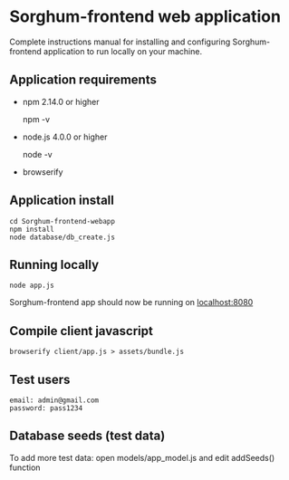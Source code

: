 # Sorghum-frontend web application

Complete instructions manual for installing and configuring Sorghum-frontend application to run locally on your machine.

## Application requirements

   * npm 2.14.0 or higher

     npm -v

   * node.js 4.0.0 or higher

     node -v
   * browserify

## Application install
    cd Sorghum-frontend-webapp
    npm install
    node database/db_create.js
    
## Running locally
    
    node app.js
 Sorghum-frontend app should now be running on  [localhost:8080](http://localhost:8080/)


## Compile client javascript
    browserify client/app.js > assets/bundle.js

## Test users
    email: admin@gmail.com
    password: pass1234

## Database seeds (test data)

To add more test data: open models/app_model.js and edit addSeeds() function